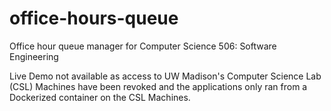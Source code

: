 # office-hours-queue
Office hour queue manager for Computer Science 506: Software Engineering

Live Demo not available as access to UW Madison's Computer Science Lab (CSL) Machines have been revoked and the applications only ran from a Dockerized container on the CSL Machines.
